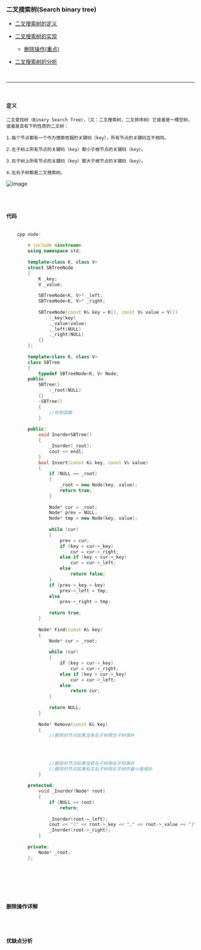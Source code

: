 ### 二叉搜索树(Search binary tree)

* [二叉搜索树的定义](#定义)

* [二叉搜索树的实现](#代码)
	* [删除操作(重点)](#删除操作详解)
	
* [二叉搜索树的分析](#优缺点分析)

<br>

-----------------------------------------------------


<br>

#### 定义

	二叉查找树（Binary Search Tree），（又：二叉搜索树，二叉排序树）它或者是一棵空树，或者是具有下列性质的二叉树：
	
	1.每个节点都有一个作为搜索依据的关键码（key），所有节点的关键码互不相同。
	
	2.左子树上所有节点的关键码（key）都小于根节点的关键码（key）。
	
	3.右子树上所有节点的关键码（key）都大于根节点的关键码（key）。
	
	4.左右子树都是二叉搜索树。
	
	

![image](http://hbimg.b0.upaiyun.com/aa651b8ff11e4b033d14ab4fc5484b9a02fa4810c42c-IsrrW2_fw658)


<br>
<br>

#### 代码

```cpp

	cpp node:
	
		# include <iostream>
		using namespace std;
		
		template<class K, class V>
		struct SBTreeNode
		{
			K _key;
			V _value;
		
			SBTreeNode<K, V>* _left;
			SBTreeNode<K, V>* _right;
		
			SBTreeNode(const K& key = K(), const V& value = V())
				:_key(key)
				,_value(value)
				,_left(NULL)
				,_right(NULL)
			{}
		};
		
		template<class K, class V>
		class SBTree
		{
			typedef SBTreeNode<K, V> Node;
		public:
			SBTree()
				:_root(NULL)
			{}
			~SBTree()
			{
				//析构函数
			}
		
		public:
			void InorderSBTree()
			{
				_Inorder(_root);
				cout << endl;
			}
			bool Insert(const K& key, const V& value)
			{
				if (NULL == _root)
				{
					_root = new Node(key, value);
					return true;
				}
		
				Node* cur = _root;
				Node* prev = NULL;
				Node* tmp = new Node(key, value);
		
				while (cur)
				{	
					prev = cur;
					if (key > cur->_key)
						cur = cur->_right;
					else if (key < cur->_key)
						cur = cur->_left;
					else
						return false;
				}
				if (prev->_key > key)
					prev->_left = tmp;
				else
					prev->_right = tmp;
		
				return true;
			}
		
			Node* Find(const K& key)
			{
				Node* cur = _root;
		
				while (cur)
				{
					if (key > cur->_key)
						cur = cur->_right;
					else if (key < cur->_key)
						cur = cur->_left;
					else
						return cur;
				}
		
				return NULL;
			}
		
			Node* Remove(const K& key)
			{
				//删除的节点如果没有右子树用左子树填补
		
		
		
		
				//删除的节点如果没有左子树用右子树填补
				//删除的节点如果有左右子树用右子树中最小值填补
			}
		
		protected:
			void _Inorder(Node* root)
			{
				if (NULL == root)
					return;
		
				_Inorder(root->_left);
				cout << "(" << root->_key << "," << root->_value << ")" << " ";
				_Inorder(root->_right);
			}
		
		private:
			Node* _root;
		};
	
	
	
	
```

<br>

#### 删除操作详解







<br>
<br>

#### 优缺点分析













